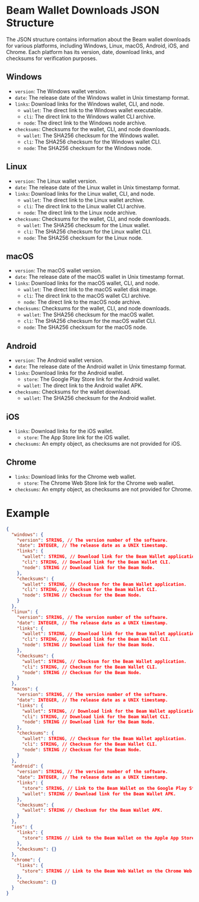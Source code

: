 # Beam Wallet Downloads JSON Structure

The JSON structure contains information about the Beam wallet downloads for various platforms, including Windows, Linux, macOS, Android, iOS, and Chrome. Each platform has its version, date, download links, and checksums for verification purposes.

## Windows

- `version`: The Windows wallet version.
- `date`: The release date of the Windows wallet in Unix timestamp format.
- `links`: Download links for the Windows wallet, CLI, and node.
  - `wallet`: The direct link to the Windows wallet executable.
  - `cli`: The direct link to the Windows wallet CLI archive.
  - `node`: The direct link to the Windows node archive.
- `checksums`: Checksums for the wallet, CLI, and node downloads.
  - `wallet`: The SHA256 checksum for the Windows wallet.
  - `cli`: The SHA256 checksum for the Windows wallet CLI.
  - `node`: The SHA256 checksum for the Windows node.

## Linux

- `version`: The Linux wallet version.
- `date`: The release date of the Linux wallet in Unix timestamp format.
- `links`: Download links for the Linux wallet, CLI, and node.
  - `wallet`: The direct link to the Linux wallet archive.
  - `cli`: The direct link to the Linux wallet CLI archive.
  - `node`: The direct link to the Linux node archive.
- `checksums`: Checksums for the wallet, CLI, and node downloads.
  - `wallet`: The SHA256 checksum for the Linux wallet.
  - `cli`: The SHA256 checksum for the Linux wallet CLI.
  - `node`: The SHA256 checksum for the Linux node.

## macOS

- `version`: The macOS wallet version.
- `date`: The release date of the macOS wallet in Unix timestamp format.
- `links`: Download links for the macOS wallet, CLI, and node.
  - `wallet`: The direct link to the macOS wallet disk image.
  - `cli`: The direct link to the macOS wallet CLI archive.
  - `node`: The direct link to the macOS node archive.
- `checksums`: Checksums for the wallet, CLI, and node downloads.
  - `wallet`: The SHA256 checksum for the macOS wallet.
  - `cli`: The SHA256 checksum for the macOS wallet CLI.
  - `node`: The SHA256 checksum for the macOS node.

## Android

- `version`: The Android wallet version.
- `date`: The release date of the Android wallet in Unix timestamp format.
- `links`: Download links for the Android wallet.
  - `store`: The Google Play Store link for the Android wallet.
  - `wallet`: The direct link to the Android wallet APK.
- `checksums`: Checksums for the wallet download.
  - `wallet`: The SHA256 checksum for the Android wallet.

## iOS

- `links`: Download links for the iOS wallet.
  - `store`: The App Store link for the iOS wallet.
- `checksums`: An empty object, as checksums are not provided for iOS.

## Chrome

- `links`: Download links for the Chrome web wallet.
  - `store`: The Chrome Web Store link for the Chrome web wallet.
- `checksums`: An empty object, as checksums are not provided for Chrome.

# Example

```json
{
  "windows": {
    "version": STRING, // The version number of the software.
    "date": INTEGER, // The release date as a UNIX timestamp.
    "links": {
      "wallet": STRING, // Download link for the Beam Wallet application.
      "cli": STRING, // Download link for the Beam Wallet CLI.
      "node": STRING // Download link for the Beam Node.
    },
    "checksums": {
      "wallet": STRING, // Checksum for the Beam Wallet application.
      "cli": STRING, // Checksum for the Beam Wallet CLI.
      "node": STRING // Checksum for the Beam Node.
    }
  },
  "linux": {
    "version": STRING, // The version number of the software.
    "date": INTEGER, // The release date as a UNIX timestamp.
    "links": {
      "wallet": STRING, // Download link for the Beam Wallet application.
      "cli": STRING, // Download link for the Beam Wallet CLI.
      "node": STRING // Download link for the Beam Node.
    },
    "checksums": {
      "wallet": STRING, // Checksum for the Beam Wallet application.
      "cli": STRING, // Checksum for the Beam Wallet CLI.
      "node": STRING // Checksum for the Beam Node.
    }
  },
  "macos": {
    "version": STRING, // The version number of the software.
    "date": INTEGER, // The release date as a UNIX timestamp.
    "links": {
      "wallet": STRING, // Download link for the Beam Wallet application.
      "cli": STRING, // Download link for the Beam Wallet CLI.
      "node": STRING // Download link for the Beam Node.
    },
    "checksums": {
      "wallet": STRING, // Checksum for the Beam Wallet application.
      "cli": STRING, // Checksum for the Beam Wallet CLI.
      "node": STRING // Checksum for the Beam Node.
    }
  },
  "android": {
    "version": STRING, // The version number of the software.
    "date": INTEGER, // The release date as a UNIX timestamp.
    "links": {
      "store": STRING, // Link to the Beam Wallet on the Google Play Store.
      "wallet": STRING // Download link for the Beam Wallet APK.
    },
    "checksums": {
      "wallet": STRING // Checksum for the Beam Wallet APK.
    }
  },
  "ios": {
    "links": {
      "store": STRING // Link to the Beam Wallet on the Apple App Store.
    },
    "checksums": {}
  },
  "chrome": {
    "links": {
      "store": STRING // Link to the Beam Web Wallet on the Chrome Web Store.
    },
    "checksums": {}
  }
}
```
